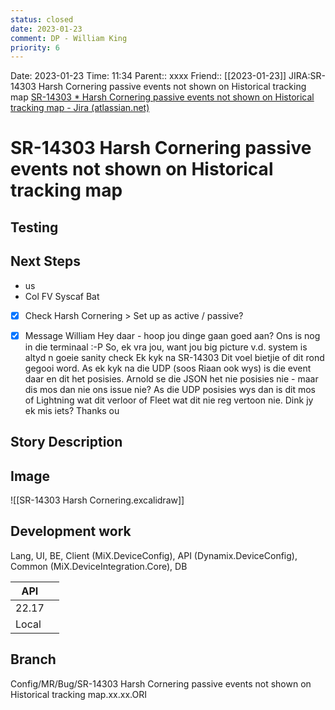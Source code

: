 ```yaml
---
status: closed
date: 2023-01-23
comment: DP - William King
priority: 6
---
```


Date: 2023-01-23 Time: 11:34
Parent:: xxxx
Friend:: [[2023-01-23]]
JIRA:SR-14303 Harsh Cornering passive events not shown on Historical tracking map
[SR-14303 * Harsh Cornering passive events not shown on Historical tracking map - Jira (atlassian.net)](https://csojiramixtelematics.atlassian.net/browse/SR-14303)

# SR-14303 Harsh Cornering passive events not shown on Historical tracking map

## Testing

## Next Steps

- us
- Col FV Syscaf Bat
- [x] Check Harsh Cornering > Set up as active / passive?
- [x] Message William
Hey daar - hoop jou dinge gaan goed aan?
Ons is nog in die terminaal :-P
So, ek vra jou, want jou big picture v.d. system is altyd n goeie sanity check
Ek kyk na SR-14303
Dit voel bietjie of dit rond gegooi word. 
As ek kyk na die UDP (soos Riaan ook wys) is die event daar en dit het posisies.
Arnold se die JSON het nie posisies nie - maar dis mos dan nie ons issue nie?
As die UDP posisies wys dan is dit mos of Lightning wat dit verloor of Fleet wat dit nie reg vertoon nie.
Dink jy ek mis iets?
Thanks ou


## Story Description

## Image

![[SR-14303 Harsh Cornering.excalidraw]]


## Development work

Lang, UI, BE, Client (MiX.DeviceConfig), API (Dynamix.DeviceConfig), Common (MiX.DeviceIntegration.Core), DB

| API   |     |
| ----- | --- |
| 22.17 |     |
| Local |     |

## Branch
Config/MR/Bug/SR-14303 Harsh Cornering passive events not shown on Historical tracking map.xx.xx.ORI
